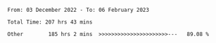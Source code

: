 <!--START_SECTION:waka-->

```text
From: 03 December 2022 - To: 06 February 2023

Total Time: 207 hrs 43 mins

Other        185 hrs 2 mins  >>>>>>>>>>>>>>>>>>>>>>---   89.08 %
```

<!--END_SECTION:waka-->